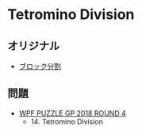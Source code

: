# Tetromino Division

## オリジナル
- [ブロック分割](division.md)

## 問題
- [WPF PUZZLE GP 2018 ROUND 4](../questions/wpfpgp2018-4.md)
	- 14\. Tetromino Division
